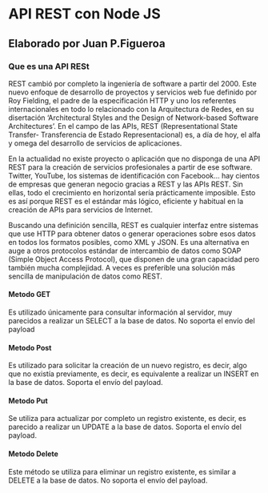 # API REST con Node JS
## Elaborado por Juan P.Figueroa
### Que es una API RESt
REST cambió por completo la ingeniería de software a partir del 2000. Este nuevo enfoque de desarrollo de proyectos y servicios web fue definido por Roy Fielding, el padre de la especificación HTTP y uno los referentes internacionales en todo lo relacionado con la Arquitectura de Redes, en su disertación ‘Architectural Styles and the Design of Network-based Software Architectures’. En el campo de las APIs, REST (Representational State Transfer- Transferencia de Estado Representacional) es, a día de hoy, el alfa y omega del desarrollo de servicios de aplicaciones.

En la actualidad no existe proyecto o aplicación que no disponga de una API REST para la creación de servicios profesionales a partir de ese software. Twitter, YouTube, los sistemas de identificación con Facebook… hay cientos de empresas que generan negocio gracias a REST y las APIs REST. Sin ellas, todo el crecimiento en horizontal sería prácticamente imposible. Esto es así porque REST es el estándar más lógico, eficiente y habitual en la creación de APIs para servicios de Internet.

Buscando una definición sencilla, REST es cualquier interfaz entre sistemas que use HTTP para obtener datos o generar operaciones sobre esos datos en todos los formatos posibles, como XML y JSON. Es una alternativa en auge a otros protocolos estándar de intercambio de datos como SOAP (Simple Object Access Protocol), que disponen de una gran capacidad pero también mucha complejidad. A veces es preferible una solución más sencilla de manipulación de datos como REST.

#### Metodo GET

Es utilizado únicamente para consultar información al servidor, muy parecidos a realizar un SELECT a la base de datos. No soporta el envío del payload


#### Metodo Post

Es utilizado para solicitar la creación de un nuevo registro, es decir, algo que no existía previamente, es decir, es equivalente a realizar un INSERT en la base de datos. Soporta el envío del payload.

#### Metodo Put

Se utiliza para actualizar por completo un registro existente, es decir, es parecido a realizar un UPDATE a la base de datos. Soporta el envío del payload.

#### Metodo Delete

Este método se utiliza para eliminar un registro existente, es similar a DELETE a la base de datos. No soporta el envío del payload.

